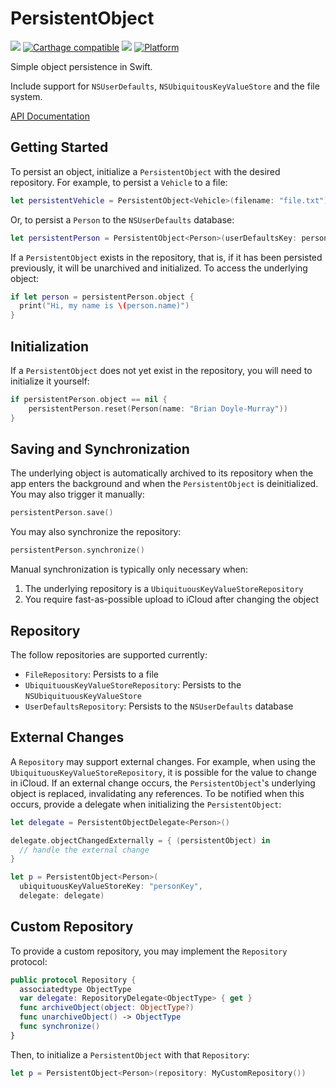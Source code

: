 # PersistentObject

[![](https://travis-ci.org/mattcomi/PersistentObject.svg?branch=master)](https://travis-ci.org/mattcomi/PersistentObject)
[![Carthage compatible](https://img.shields.io/badge/Carthage-compatible-4BC51D.svg?style=flat)](https://github.com/Carthage/Carthage)
[![](https://img.shields.io/cocoapods/v/PersistentObject.svg?style=flat)](https://cocoapods.org/pods/PersistentObject)
[![Platform](https://img.shields.io/cocoapods/p/PersistentObject.svg?style=flat)](http://cocoadocs.org/docsets/PersistentObject)

Simple object persistence in Swift.

Include support for `NSUserDefaults`, `NSUbiquitousKeyValueStore` and the file system.

[API Documentation](http://cocoadocs.org/docsets/PersistentObject)

## Getting Started

To persist an object, initialize a `PersistentObject` with the desired repository. For example, to persist a `Vehicle` to a file:

```swift
let persistentVehicle = PersistentObject<Vehicle>(filename: "file.txt")
```

Or, to persist a `Person` to the `NSUserDefaults` database:

```swift
let persistentPerson = PersistentObject<Person>(userDefaultsKey: personKey)
```

If a `PersistentObject` exists in the repository, that is, if it has been persisted previously, it will be unarchived and initialized. To access the underlying object:

```swift
if let person = persistentPerson.object {
  print("Hi, my name is \(person.name)")
}
```

## Initialization

If a `PersistentObject` does not yet exist in the repository, you will need to initialize it yourself:

```swift
if persistentPerson.object == nil {
    persistentPerson.reset(Person(name: "Brian Doyle-Murray"))
}
```

## Saving and Synchronization

The underlying object is automatically archived to its repository when the app enters the background and when the `PersistentObject` is deinitialized. You may also trigger it manually:

```swift
persistentPerson.save()
```

You may also synchronize the repository:

```swift
persistentPerson.synchronize()
```

Manual synchronization is typically only necessary when:

1. The underlying repository is a `UbiquituousKeyValueStoreRepository`
2. You require fast-as-possible upload to iCloud after changing the object

## Repository

The follow repositories are supported currently:

- `FileRepository`: Persists to a file
- `UbiquituousKeyValueStoreRepository`: Persists to the `NSUbiquituousKeyValueStore`
- `UserDefaultsRepository`: Persists to the `NSUserDefaults` database

## External Changes

A `Repository` may support external changes. For example, when using the `UbiquituousKeyValueStoreRepository`, it is possible for the value to change in iCloud. If an external change occurs, the `PersistentObject`'s underlying object is replaced, invalidating any references. To be notified when this occurs, provide a delegate when initializing the `PersistentObject`:

```swift
let delegate = PersistentObjectDelegate<Person>()

delegate.objectChangedExternally = { (persistentObject) in
  // handle the external change
}

let p = PersistentObject<Person>(
  ubiquituousKeyValueStoreKey: "personKey",
  delegate: delegate)
```

## Custom Repository

To provide a custom repository, you may implement the `Repository` protocol:

```swift
public protocol Repository {
  associatedtype ObjectType
  var delegate: RepositoryDelegate<ObjectType> { get }
  func archiveObject(object: ObjectType?)
  func unarchiveObject() -> ObjectType
  func synchronize()
}
```

Then, to initialize a `PersistentObject` with that `Repository`:

```swift
let p = PersistentObject<Person>(repository: MyCustomRepository())
```
